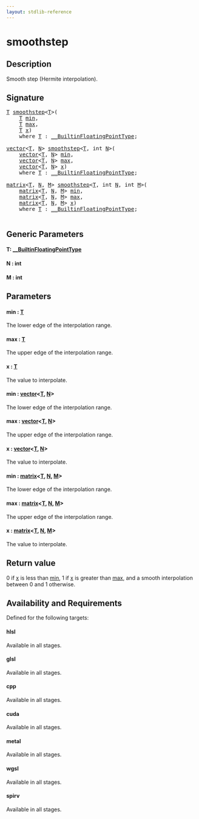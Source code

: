 ```yaml
---
layout: stdlib-reference
---
```


# smoothstep

## Description

Smooth step (Hermite interpolation).



## Signature 

<pre>
<a href="smoothstep.html#typeparam-T" class="code_type">T</a> <a href="smoothstep.html">smoothstep</a>&lt;<a href="smoothstep.html#typeparam-T" class="code_type">T</a>&gt;(
    <a href="smoothstep.html#typeparam-T" class="code_type">T</a> <a href="smoothstep.html#decl-min" class="code_param">min</a>,
    <a href="smoothstep.html#typeparam-T" class="code_type">T</a> <a href="smoothstep.html#decl-max" class="code_param">max</a>,
    <a href="smoothstep.html#typeparam-T" class="code_type">T</a> <a href="smoothstep.html#decl-x" class="code_param">x</a>)
    <span class='code_keyword'>where</span> <a href="smoothstep.html#typeparam-T" class="code_type">T</a> : <a href="../interfaces/0_builtinfloatingpointtype-029hm/index.html" class="code_type">__BuiltinFloatingPointType</a>;

<a href="../types/vector/index.html" class="code_type">vector</a>&lt;<a href="smoothstep.html#typeparam-T" class="code_type">T</a>, <a href="smoothstep.html#decl-N" class="code_var">N</a>&gt; <a href="smoothstep.html">smoothstep</a>&lt;<a href="smoothstep.html#typeparam-T" class="code_type">T</a>, <span class="code_keyword">int</span> <a href="smoothstep.html#decl-N" class="code_var">N</a>&gt;(
    <a href="../types/vector/index.html" class="code_type">vector</a>&lt;<a href="smoothstep.html#typeparam-T" class="code_type">T</a>, <a href="smoothstep.html#decl-N" class="code_var">N</a>&gt; <a href="smoothstep.html#decl-min" class="code_param">min</a>,
    <a href="../types/vector/index.html" class="code_type">vector</a>&lt;<a href="smoothstep.html#typeparam-T" class="code_type">T</a>, <a href="smoothstep.html#decl-N" class="code_var">N</a>&gt; <a href="smoothstep.html#decl-max" class="code_param">max</a>,
    <a href="../types/vector/index.html" class="code_type">vector</a>&lt;<a href="smoothstep.html#typeparam-T" class="code_type">T</a>, <a href="smoothstep.html#decl-N" class="code_var">N</a>&gt; <a href="smoothstep.html#decl-x" class="code_param">x</a>)
    <span class='code_keyword'>where</span> <a href="smoothstep.html#typeparam-T" class="code_type">T</a> : <a href="../interfaces/0_builtinfloatingpointtype-029hm/index.html" class="code_type">__BuiltinFloatingPointType</a>;

<a href="../types/matrix/index.html" class="code_type">matrix</a>&lt;<a href="smoothstep.html#typeparam-T" class="code_type">T</a>, <a href="smoothstep.html#decl-N" class="code_var">N</a>, <a href="smoothstep.html#decl-M" class="code_var">M</a>&gt; <a href="smoothstep.html">smoothstep</a>&lt;<a href="smoothstep.html#typeparam-T" class="code_type">T</a>, <span class="code_keyword">int</span> <a href="smoothstep.html#decl-N" class="code_var">N</a>, <span class="code_keyword">int</span> <a href="smoothstep.html#decl-M" class="code_var">M</a>&gt;(
    <a href="../types/matrix/index.html" class="code_type">matrix</a>&lt;<a href="smoothstep.html#typeparam-T" class="code_type">T</a>, <a href="smoothstep.html#decl-N" class="code_var">N</a>, <a href="smoothstep.html#decl-M" class="code_var">M</a>&gt; <a href="smoothstep.html#decl-min" class="code_param">min</a>,
    <a href="../types/matrix/index.html" class="code_type">matrix</a>&lt;<a href="smoothstep.html#typeparam-T" class="code_type">T</a>, <a href="smoothstep.html#decl-N" class="code_var">N</a>, <a href="smoothstep.html#decl-M" class="code_var">M</a>&gt; <a href="smoothstep.html#decl-max" class="code_param">max</a>,
    <a href="../types/matrix/index.html" class="code_type">matrix</a>&lt;<a href="smoothstep.html#typeparam-T" class="code_type">T</a>, <a href="smoothstep.html#decl-N" class="code_var">N</a>, <a href="smoothstep.html#decl-M" class="code_var">M</a>&gt; <a href="smoothstep.html#decl-x" class="code_param">x</a>)
    <span class='code_keyword'>where</span> <a href="smoothstep.html#typeparam-T" class="code_type">T</a> : <a href="../interfaces/0_builtinfloatingpointtype-029hm/index.html" class="code_type">__BuiltinFloatingPointType</a>;

</pre>

## Generic Parameters

####  <a id="typeparam-T"></a>T: [\_\_BuiltinFloatingPointType](../interfaces/0_builtinfloatingpointtype-029hm/index.html)
####  <a id="decl-N"></a>N  : int
####  <a id="decl-M"></a>M  : int

## Parameters

####  <a id="decl-min"></a>min  : [T](smoothstep.html#typeparam-T)
The lower edge of the interpolation range.

####  <a id="decl-max"></a>max  : [T](smoothstep.html#typeparam-T)
The upper edge of the interpolation range.

####  <a id="decl-x"></a>x  : [T](smoothstep.html#typeparam-T)
The value to interpolate.

####  <a id="decl-min"></a>min  : [vector](../types/vector/index.html)\<[T](../types/vector/index.html#typeparam-T), [N](../types/vector/index.html#decl-N)\>
The lower edge of the interpolation range.

####  <a id="decl-max"></a>max  : [vector](../types/vector/index.html)\<[T](../types/vector/index.html#typeparam-T), [N](../types/vector/index.html#decl-N)\>
The upper edge of the interpolation range.

####  <a id="decl-x"></a>x  : [vector](../types/vector/index.html)\<[T](../types/vector/index.html#typeparam-T), [N](../types/vector/index.html#decl-N)\>
The value to interpolate.

####  <a id="decl-min"></a>min  : [matrix](../types/matrix/index.html)\<[T](../types/matrix/t-0.html), [N](../types/matrix/index.html#decl-N), [M](../types/matrix/index.html#decl-M)\>
The lower edge of the interpolation range.

####  <a id="decl-max"></a>max  : [matrix](../types/matrix/index.html)\<[T](../types/matrix/t-0.html), [N](../types/matrix/index.html#decl-N), [M](../types/matrix/index.html#decl-M)\>
The upper edge of the interpolation range.

####  <a id="decl-x"></a>x  : [matrix](../types/matrix/index.html)\<[T](../types/matrix/t-0.html), [N](../types/matrix/index.html#decl-N), [M](../types/matrix/index.html#decl-M)\>
The value to interpolate.


## Return value
0 if <span class='code'><a href="smoothstep.html#decl-x" class="code_param">x</a></span> is less than <span class='code'><a href="smoothstep.html#decl-min" class="code_param">min</a></span>, 1 if <span class='code'><a href="smoothstep.html#decl-x" class="code_param">x</a></span> is greater than <span class='code'><a href="smoothstep.html#decl-max" class="code_param">max</a></span>, and a smooth interpolation between 0 and 1 otherwise.


## Availability and Requirements

Defined for the following targets:

#### hlsl
Available in all stages.

#### glsl
Available in all stages.

#### cpp
Available in all stages.

#### cuda
Available in all stages.

#### metal
Available in all stages.

#### wgsl
Available in all stages.

#### spirv
Available in all stages.



